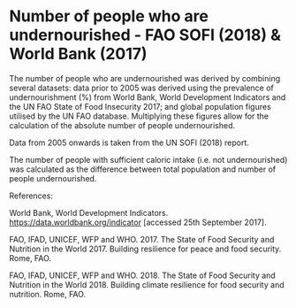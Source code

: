 # Number of people who are undernourished - FAO SOFI (2018) & World Bank (2017)

The number of people who are undernourished was derived by combining several datasets: data prior to 2005 was derived using the prevalence of undernourishment (%) from World Bank, World Development Indicators and the UN FAO State of Food Insecurity 2017; and global population figures utilised by the UN FAO database. Multiplying these figures allow for the calculation of the absolute number of people undernourished.

Data from 2005 onwards is taken from the UN SOFI (2018) report.

The number of people with sufficient caloric intake (i.e. not undernourished) was calculated as the difference between total population and number of people undernourished.

References:

World Bank, World Development Indicators. https://data.worldbank.org/indicator [accessed 25th September 2017].

FAO, IFAD, UNICEF, WFP and WHO. 2017. The State of Food Security and Nutrition in the World 2017. Building resilience for peace and food security. Rome, FAO.

FAO, IFAD, UNICEF, WFP and WHO. 2018. The State of Food Security and Nutrition in the World 2018. Building climate resilience for food security and nutrition. Rome, FAO.